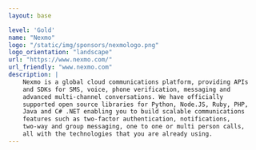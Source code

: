 ```yaml
---
layout: base

level: 'Gold'
name: "Nexmo"
logo: "/static/img/sponsors/nexmologo.png"
logo_orientation: "landscape"
url: "https://www.nexmo.com/"
url_friendly: "www.nexmo.com"
description: |
    Nexmo is a global cloud communications platform, providing APIs
    and SDKs for SMS, voice, phone verification, messaging and
    advanced multi-channel conversations. We have officially
    supported open source libraries for Python, Node.JS, Ruby, PHP,
    Java and C# .NET enabling you to build scalable communications
    features such as two-factor authentication, notifications,
    two-way and group messaging, one to one or multi person calls,
    all with the technologies that you are already using.
---
```

